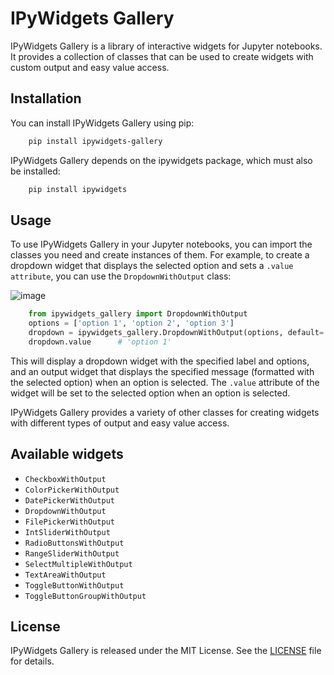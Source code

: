 # IPyWidgets Gallery

IPyWidgets Gallery is a library of interactive widgets for Jupyter notebooks.
It provides a collection of classes that can be used to create widgets with
custom output and easy value access.

## Installation

You can install IPyWidgets Gallery using pip:
    
```bash
    pip install ipywidgets-gallery
```

IPyWidgets Gallery depends on the ipywidgets package, which must also be
installed:
    
    
```bash
    pip install ipywidgets
```
    

## Usage

To use IPyWidgets Gallery in your Jupyter notebooks, you can import the classes
you need and create instances of them. For example, to create a dropdown
widget that displays the selected option and sets a `.value attribute`, you can
use the `DropdownWithOutput` class:

    
![image](https://user-images.githubusercontent.com/128432/230676626-ed9ea717-31aa-4135-ac11-29d0d7ace85a.png)
    
```python
    from ipywidgets_gallery import DropdownWithOutput
    options = ['option 1', 'option 2', 'option 3']
    dropdown = ipywidgets_gallery.DropdownWithOutput(options, default='option 1')
    dropdown.value      # 'option 1'
```

This will display a dropdown widget with the specified label and options, and
an output widget that displays the specified message (formatted with the
selected option) when an option is selected. The `.value` attribute of the widget will be set to the selected option when an option is selected.

IPyWidgets Gallery provides a variety of other classes for creating widgets
with different types of output and easy value access. 



## Available widgets

* `CheckboxWithOutput`
* `ColorPickerWithOutput`
* `DatePickerWithOutput`
* `DropdownWithOutput`
* `FilePickerWithOutput`
* `IntSliderWithOutput`
* `RadioButtonsWithOutput`
* `RangeSliderWithOutput`
* `SelectMultipleWithOutput`
* `TextAreaWithOutput`
* `ToggleButtonWithOutput`
* `ToggleButtonGroupWithOutput`


## License

IPyWidgets Gallery is released under the MIT License. See the
[LICENSE](LICENSE) file for details.
